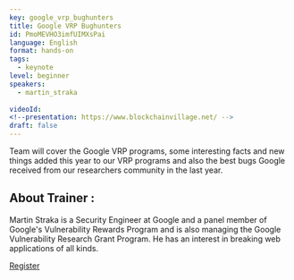 ```yaml
---
key: google_vrp_bughunters
title: Google VRP Bughunters
id: PmoMEVHO3imfUIMXsPai
language: English
format: hands-on
tags:
  - keynote
level: beginner
speakers:
  - martin_straka
  
videoId: 
<!--presentation: https://www.blockchainvillage.net/ -->
draft: false
---
```

Team will cover the Google VRP programs, some interesting facts and new things added this year to our VRP programs and also the best bugs Google received from our researchers community in the last year.


<h2>About Trainer :</h2>

Martin Straka is a Security Engineer at Google and a panel member of Google's Vulnerability Rewards Program and is also managing the Google Vulnerability Research Grant Program. He has an interest in breaking web applications of all kinds.

<a align="center" class="btn primary" target="_blank" rel="noopener" href="https://docs.google.com/forms/d/1yD7ernsDlRfBp6LbH1dBofVqBxw02LnMcKRbJ_R1t8A/">Register</a>